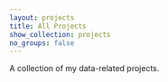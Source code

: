 ```yaml
---
layout: projects
title: All Projects
show_collection: projects
no_groups: false
---
```

A collection of my data-related projects.
